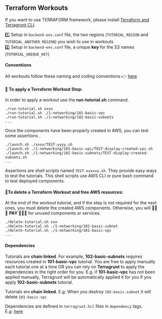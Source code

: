 ## Terraform Workouts 
If you want to use TERRAFORM framework, please install [Terraform and Terragrunt CLI](./install-terraform.md). 

1️⃣ Setup in ``backend-env.conf`` file, the two regions (`TUTORIAL_REGION` and `TUTORIAL_ANOTHER REGION`)  you wish to use in workouts  
2️⃣ Setup in ``backend-env.conf`` file, a unique **key** for the S3 names (`TUTORIAL_UNIQUE_KEY`)   

#### Conventions
All workouts follow these naming and coding conventions 👉 [here](../conventions.md)

#### 🚧 To apply a Terraform Workout Step:
In order to apply a workout use the **run-tutorial.sh** command.

```shell
./run-tutorial.sh xxxx
./run-tutorial.sh ./1-networking/101-basic-vpc
./run-tutorial.sh ./1-networking/102-basic-subnets
...
```

Once the components have been properly created in AWS, you can test some assertions .

```shell
./launch.sh ./xxxx/TEST-yyyy.sh
./launch.sh ./1-networking/101-basic-vpc/TEST-display-created-vpc.sh
./launch.sh ./1-networking/102-basic-subnets/TEST-display-created-subnets.sh
...
```

Assertions are shell scripts named `TEST-xxxxxx.sh`. They provide easy ways to test the tutorials. 
This shell scripts use AWS CLI or pure bash command to test deployed components.

#### 🧹To delete a Terraform Workout and free AWS resources:
At the end of the workout tutorial, and if the step is not required for the next ones, you must delete the created AWS components.
Otherwise, you will 💸💸💸 **PAY** 💸💸💸 for unused components or services.
```shell
./delete-tutorial.sh xxx
./delete-tutorial.sh ./1-networking/102-basic-subnet
./delete-tutorial.sh ./1-networking/101-basic-vpc
...
```

#### Dependencies
Tutorials are **chain linked**. For example, **102-basic-subnets** requires resources created in **101-basic-vpc** tutorial. 
You are free to apply manually each tutorial one at a time OR you can rely on **Terragrunt** to apply the dependencies in the right order for you.
E.g. if **101-basic-vpc** has not been applied manually, Terragrunt will be automatically applied it for you if you apply **102-basic-subnets** tutorial.

Tutorials are **chain linked**. E.g: When you destroy ``102-basic-subnet`` it will delete ``101-basic-vpc``

Dependencies are defined in ``terragrunt.hcl`` files in ``dependency`` tags.  
E.g: [here](../../1-networking/102-basic-subnets/terragrunt.hcl)

